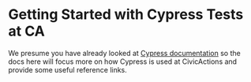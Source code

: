 # Getting Started with Cypress Tests at CA

We presume you have already looked at [Cypress documentation](https://docs.cypress.io/guides/overview/why-cypress) so the docs here will focus more on how Cypress is used at CivicActions and provide some useful reference links.
